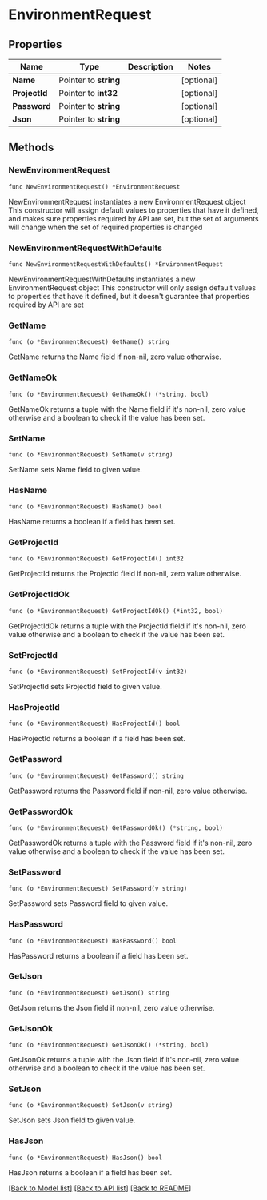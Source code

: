 # EnvironmentRequest

## Properties

Name | Type | Description | Notes
------------ | ------------- | ------------- | -------------
**Name** | Pointer to **string** |  | [optional] 
**ProjectId** | Pointer to **int32** |  | [optional] 
**Password** | Pointer to **string** |  | [optional] 
**Json** | Pointer to **string** |  | [optional] 

## Methods

### NewEnvironmentRequest

`func NewEnvironmentRequest() *EnvironmentRequest`

NewEnvironmentRequest instantiates a new EnvironmentRequest object
This constructor will assign default values to properties that have it defined,
and makes sure properties required by API are set, but the set of arguments
will change when the set of required properties is changed

### NewEnvironmentRequestWithDefaults

`func NewEnvironmentRequestWithDefaults() *EnvironmentRequest`

NewEnvironmentRequestWithDefaults instantiates a new EnvironmentRequest object
This constructor will only assign default values to properties that have it defined,
but it doesn't guarantee that properties required by API are set

### GetName

`func (o *EnvironmentRequest) GetName() string`

GetName returns the Name field if non-nil, zero value otherwise.

### GetNameOk

`func (o *EnvironmentRequest) GetNameOk() (*string, bool)`

GetNameOk returns a tuple with the Name field if it's non-nil, zero value otherwise
and a boolean to check if the value has been set.

### SetName

`func (o *EnvironmentRequest) SetName(v string)`

SetName sets Name field to given value.

### HasName

`func (o *EnvironmentRequest) HasName() bool`

HasName returns a boolean if a field has been set.

### GetProjectId

`func (o *EnvironmentRequest) GetProjectId() int32`

GetProjectId returns the ProjectId field if non-nil, zero value otherwise.

### GetProjectIdOk

`func (o *EnvironmentRequest) GetProjectIdOk() (*int32, bool)`

GetProjectIdOk returns a tuple with the ProjectId field if it's non-nil, zero value otherwise
and a boolean to check if the value has been set.

### SetProjectId

`func (o *EnvironmentRequest) SetProjectId(v int32)`

SetProjectId sets ProjectId field to given value.

### HasProjectId

`func (o *EnvironmentRequest) HasProjectId() bool`

HasProjectId returns a boolean if a field has been set.

### GetPassword

`func (o *EnvironmentRequest) GetPassword() string`

GetPassword returns the Password field if non-nil, zero value otherwise.

### GetPasswordOk

`func (o *EnvironmentRequest) GetPasswordOk() (*string, bool)`

GetPasswordOk returns a tuple with the Password field if it's non-nil, zero value otherwise
and a boolean to check if the value has been set.

### SetPassword

`func (o *EnvironmentRequest) SetPassword(v string)`

SetPassword sets Password field to given value.

### HasPassword

`func (o *EnvironmentRequest) HasPassword() bool`

HasPassword returns a boolean if a field has been set.

### GetJson

`func (o *EnvironmentRequest) GetJson() string`

GetJson returns the Json field if non-nil, zero value otherwise.

### GetJsonOk

`func (o *EnvironmentRequest) GetJsonOk() (*string, bool)`

GetJsonOk returns a tuple with the Json field if it's non-nil, zero value otherwise
and a boolean to check if the value has been set.

### SetJson

`func (o *EnvironmentRequest) SetJson(v string)`

SetJson sets Json field to given value.

### HasJson

`func (o *EnvironmentRequest) HasJson() bool`

HasJson returns a boolean if a field has been set.


[[Back to Model list]](../README.md#documentation-for-models) [[Back to API list]](../README.md#documentation-for-api-endpoints) [[Back to README]](../README.md)


